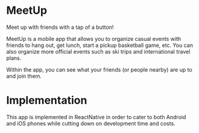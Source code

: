 # MeetUp

Meet up with friends with a tap of a button!

MeetUp is a mobile app that allows you to organize casual events with friends to hang out, get lunch, start a pickup basketball game, etc. You can also organize more official events such as ski trips and international travel plans.

Within the app, you can see what your friends (or people nearby) are up to and join them.

# Implementation

This app is implemented in ReactNative in order to cater to both Android and iOS phones while cutting down on development time and costs.
